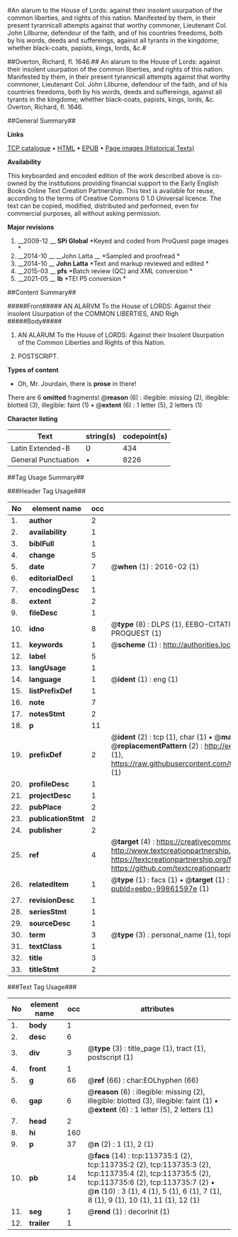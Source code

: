 #An alarum to the House of Lords: against their insolent usurpation of the common liberties, and rights of this nation. Manifested by them, in their present tyrannicall attempts against that worthy commoner, Lieutenant Col. John Lilburne, defendour of the faith, and of his countries freedoms, both by his words, deeds and suffereings, against all tyrants in the kingdome; whether black-coats, papists, kings, lords, &c.#

##Overton, Richard, fl. 1646.##
An alarum to the House of Lords: against their insolent usurpation of the common liberties, and rights of this nation. Manifested by them, in their present tyrannicall attempts against that worthy commoner, Lieutenant Col. John Lilburne, defendour of the faith, and of his countries freedoms, both by his words, deeds and suffereings, against all tyrants in the kingdome; whether black-coats, papists, kings, lords, &c.
Overton, Richard, fl. 1646.

##General Summary##

**Links**

[TCP catalogue](http://www.ota.ox.ac.uk/tcp/)  • 
[HTML](http://tei.it.ox.ac.uk/tcp/Texts-HTML/free/A90/A90225.html)  • 
[EPUB](http://tei.it.ox.ac.uk/tcp/Texts-EPUB/free/A90/A90225.epub) • 
[Page images (Historical Texts)](https://historicaltexts.jisc.ac.uk/eebo-99861597e)

**Availability**

This keyboarded and encoded edition of the work described above is co-owned by the
    institutions providing financial support to the Early English Books Online Text Creation
    Partnership. This text is available for reuse, according to the terms of  Creative Commons 0 1.0 Universal
    licence. The text can be copied, modified, distributed and performed, even for commercial
    purposes, all without asking permission.

**Major revisions**

1. __2009-12 __ __SPi Global__ *Keyed and coded from ProQuest page images *
1. __2014-10 __ __John Latta __ *Sampled and proofread *
1. __2014-10 __ __John Latta__ *Text and markup reviewed and edited *
1. __2015-03 __ __pfs__ *Batch review (QC) and XML conversion *
1. __2021-05 __ __lb__ *TEI P5 conversion *

##Content Summary##

#####Front#####
AN ALARVM To the House of LORDS: Against their insolent Usurpation of the COMMON LIBERTIES, AND Righ
#####Body#####

1. AN ALARUM To the House of LORDS: Against their Insolent Ʋsurpation of the Common Liberties and Rights of this Nation.

1. POSTSCRIPT.

**Types of content**

  * Oh, Mr. Jourdain, there is **prose** in there!

There are 6 **omitted** fragments! 
 @__reason__ (6) : illegible: missing (2), illegible: blotted (3), illegible: faint (1)  •  @__extent__ (6) : 1 letter (5), 2 letters (1)

**Character listing**


|Text|string(s)|codepoint(s)|
|---|---|---|
|Latin Extended-B|Ʋ|434|
|General Punctuation|•|8226|

##Tag Usage Summary##

###Header Tag Usage###

|No|element name|occ|attributes|
|---|---|---|---|
|1.|__author__|2||
|2.|__availability__|1||
|3.|__biblFull__|1||
|4.|__change__|5||
|5.|__date__|7| @__when__ (1) : 2016-02 (1)|
|6.|__editorialDecl__|1||
|7.|__encodingDesc__|1||
|8.|__extent__|2||
|9.|__fileDesc__|1||
|10.|__idno__|8| @__type__ (8) : DLPS (1), EEBO-CITATION (1), VID (1), EEBO-PROQUEST (1), STC (3), PROQUEST (1)|
|11.|__keywords__|1| @__scheme__ (1) : http://authorities.loc.gov/ (1)|
|12.|__label__|5||
|13.|__langUsage__|1||
|14.|__language__|1| @__ident__ (1) : eng (1)|
|15.|__listPrefixDef__|1||
|16.|__note__|7||
|17.|__notesStmt__|2||
|18.|__p__|11||
|19.|__prefixDef__|2| @__ident__ (2) : tcp (1), char (1)  •  @__matchPattern__ (2) : ([0-9\-]+):([0-9IVX]+) (1), (.+) (1)  •  @__replacementPattern__ (2) : http://eebo.chadwyck.com/downloadtiff?vid=$1&page=$2 (1), https://raw.githubusercontent.com/textcreationpartnership/Texts/master/tcpchars.xml#$1 (1)|
|20.|__profileDesc__|1||
|21.|__projectDesc__|1||
|22.|__pubPlace__|2||
|23.|__publicationStmt__|2||
|24.|__publisher__|2||
|25.|__ref__|4| @__target__ (4) : https://creativecommons.org/publicdomain/zero/1.0/ (1), http://www.textcreationpartnership.org/docs/. (1), https://textcreationpartnership.org/faq/#faq05 (1), https://github.com/textcreationpartnership (1)|
|26.|__relatedItem__|1| @__type__ (1) : facs (1)  •  @__target__ (1) : https://data.historicaltexts.jisc.ac.uk/view?pubId=eebo-99861597e (1)|
|27.|__revisionDesc__|1||
|28.|__seriesStmt__|1||
|29.|__sourceDesc__|1||
|30.|__term__|3| @__type__ (3) : personal_name (1), topical_term (2)|
|31.|__textClass__|1||
|32.|__title__|3||
|33.|__titleStmt__|2||


###Text Tag Usage###

|No|element name|occ|attributes|
|---|---|---|---|
|1.|__body__|1||
|2.|__desc__|6||
|3.|__div__|3| @__type__ (3) : title_page (1), tract (1), postscript (1)|
|4.|__front__|1||
|5.|__g__|66| @__ref__ (66) : char:EOLhyphen (66)|
|6.|__gap__|6| @__reason__ (6) : illegible: missing (2), illegible: blotted (3), illegible: faint (1)  •  @__extent__ (6) : 1 letter (5), 2 letters (1)|
|7.|__head__|2||
|8.|__hi__|160||
|9.|__p__|37| @__n__ (2) : 1 (1), 2 (1)|
|10.|__pb__|14| @__facs__ (14) : tcp:113735:1 (2), tcp:113735:2 (2), tcp:113735:3 (2), tcp:113735:4 (2), tcp:113735:5 (2), tcp:113735:6 (2), tcp:113735:7 (2)  •  @__n__ (10) : 3 (1), 4 (1), 5 (1), 6 (1), 7 (1), 8 (1), 9 (1), 10 (1), 11 (1), 12 (1)|
|11.|__seg__|1| @__rend__ (1) : decorInit (1)|
|12.|__trailer__|1||
